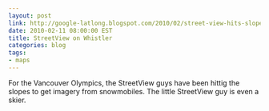 ```yaml
---
layout: post
link: http://google-latlong.blogspot.com/2010/02/street-view-hits-slopes-at-whistler.html
date: 2010-02-11 08:00:00 EST
title: StreetView on Whistler
categories: blog
tags:
- maps
---
```


For the Vancouver Olympics, the StreetView guys have been hittig the slopes to get imagery from snowmobiles.  The little StreetView guy is even a skier.
